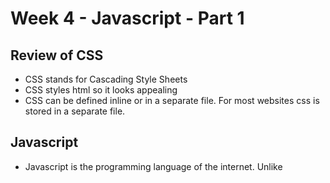 # Week 4 - Javascript - Part 1

## Review of CSS

- CSS stands for Cascading Style Sheets
- CSS styles html so it looks appealing
- CSS can be defined inline or in a separate file. For most websites css is stored in a separate file.

## Javascript

- Javascript is the programming language of the internet. Unlike 